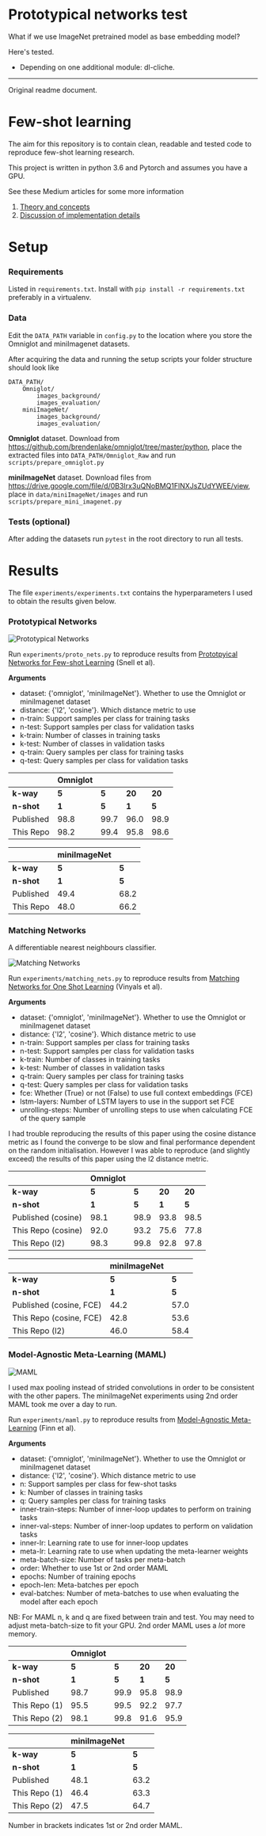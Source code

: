 # Prototypical networks test

What if we use ImageNet pretrained model as base embedding model?

Here's tested.

* Depending on one additional module: dl-cliche.

- - -
Original readme document.

# Few-shot learning

The aim for this repository is to contain clean, readable and tested
code to reproduce few-shot learning research.

This project is written in python 3.6 and Pytorch and assumes you have
a GPU.

See these Medium articles for some more information
1. [Theory and concepts](https://towardsdatascience.com/advances-in-few-shot-learning-a-guided-tour-36bc10a68b77)
2. [Discussion of implementation details](https://towardsdatascience.com/advances-in-few-shot-learning-reproducing-results-in-pytorch-aba70dee541d)

# Setup
### Requirements

Listed in `requirements.txt`. Install with `pip install -r
requirements.txt` preferably in a virtualenv.

### Data
Edit the `DATA_PATH` variable in `config.py` to the location where
you store the Omniglot and miniImagenet datasets.

After acquiring the
data and running the setup scripts your folder structure should look
like
```
DATA_PATH/
    Omniglot/
        images_background/
        images_evaluation/
    miniImageNet/
        images_background/
        images_evaluation/
```

**Omniglot** dataset. Download from https://github.com/brendenlake/omniglot/tree/master/python,
place the extracted files into `DATA_PATH/Omniglot_Raw` and run
`scripts/prepare_omniglot.py`

**miniImageNet** dataset. Download files from
https://drive.google.com/file/d/0B3Irx3uQNoBMQ1FlNXJsZUdYWEE/view,
place in `data/miniImageNet/images` and run `scripts/prepare_mini_imagenet.py`

### Tests (optional)

After adding the datasets run `pytest` in the root directory to run
all tests.

# Results

The file `experiments/experiments.txt` contains the hyperparameters I
used to obtain the results given below.

### Prototypical Networks

![Prototypical Networks](https://github.com/oscarknagg/few-shot/blob/master/assets/proto_nets_diagram.png)


Run `experiments/proto_nets.py` to reproduce results from [Prototpyical
Networks for Few-shot Learning](https://arxiv.org/pdf/1703.05175.pdf)
(Snell et al).

**Arguments**
- dataset: {'omniglot', 'miniImageNet'}. Whether to use the Omniglot
    or miniImagenet dataset
- distance: {'l2', 'cosine'}. Which distance metric to use
- n-train: Support samples per class for training tasks
- n-test: Support samples per class for validation tasks
- k-train: Number of classes in training tasks
- k-test: Number of classes in validation tasks
- q-train: Query samples per class for training tasks
- q-test: Query samples per class for validation tasks


|                  | Omniglot |     |      |      |
|------------------|----------|-----|------|------|
| **k-way**        | **5**    |**5**|**20**|**20**|
| **n-shot**       | **1**    |**5**|**1** |**5** |
| Published        | 98.8     |99.7 |96.0  |98.9  |
| This Repo        | 98.2     |99.4 |95.8  |98.6  |

|                  | miniImageNet|     |
|------------------|-------------|-----|
| **k-way**        | **5**       |**5**|
| **n-shot**       | **1**       |**5**|
| Published        | 49.4        |68.2 |
| This Repo        | 48.0        |66.2 |

### Matching Networks

A differentiable nearest neighbours classifier.

![Matching Networks](https://github.com/oscarknagg/few-shot/blob/master/assets/matching_nets_diagram.png)

Run `experiments/matching_nets.py` to reproduce results from [Matching
Networks for One Shot Learning](https://arxiv.org/pdf/1606.04080.pdf)
(Vinyals et al).

**Arguments**
- dataset: {'omniglot', 'miniImageNet'}. Whether to use the Omniglot
    or miniImagenet dataset
- distance: {'l2', 'cosine'}. Which distance metric to use
- n-train: Support samples per class for training tasks
- n-test: Support samples per class for validation tasks
- k-train: Number of classes in training tasks
- k-test: Number of classes in validation tasks
- q-train: Query samples per class for training tasks
- q-test: Query samples per class for validation tasks
- fce: Whether (True) or not (False) to use full context embeddings (FCE)
- lstm-layers: Number of LSTM layers to use in the support set
    FCE
- unrolling-steps: Number of unrolling steps to use when calculating FCE
    of the query sample

I had trouble reproducing the results of this paper using the cosine
distance metric as I found the converge to be slow and final performance
dependent on the random initialisation. However I was able to reproduce
(and slightly exceed) the results of this paper using the l2 distance
metric.

|                     | Omniglot|     |      |      |
|---------------------|---------|-----|------|------|
| **k-way**           | **5**   |**5**|**20**|**20**|
| **n-shot**          | **1**   |**5**|**1** |**5** |
| Published (cosine)  | 98.1    |98.9 |93.8  |98.5  |
| This Repo (cosine)  | 92.0    |93.2 |75.6  |77.8  |
| This Repo (l2)      | 98.3    |99.8 |92.8  |97.8   |

|                        | miniImageNet|     |
|------------------------|-------------|-----|
| **k-way**              | **5**       |**5**|
| **n-shot**             | **1**       |**5**|
| Published (cosine, FCE)| 44.2        |57.0 |
| This Repo (cosine, FCE)| 42.8        |53.6 |
| This Repo (l2)         | 46.0        |58.4 |

### Model-Agnostic Meta-Learning (MAML)

![MAML](https://github.com/oscarknagg/few-shot/blob/master/assets/maml_diagram.png)

I used max pooling instead of strided convolutions in order to be
consistent with the other papers. The miniImageNet experiments using
2nd order MAML took me over a day to run.

Run `experiments/maml.py` to reproduce results from [Model-Agnostic
Meta-Learning](https://arxiv.org/pdf/1703.03400.pdf)
(Finn et al).

**Arguments**
- dataset: {'omniglot', 'miniImageNet'}. Whether to use the Omniglot
    or miniImagenet dataset
- distance: {'l2', 'cosine'}. Which distance metric to use
- n: Support samples per class for few-shot tasks
- k: Number of classes in training tasks
- q: Query samples per class for training tasks
- inner-train-steps: Number of inner-loop updates to perform on training
    tasks
- inner-val-steps: Number of inner-loop updates to perform on validation
    tasks
- inner-lr: Learning rate to use for inner-loop updates
- meta-lr: Learning rate to use when updating the meta-learner weights
- meta-batch-size: Number of tasks per meta-batch
- order: Whether to use 1st or 2nd order MAML
- epochs: Number of training epochs
- epoch-len: Meta-batches per epoch
- eval-batches: Number of meta-batches to use when evaluating the model
    after each epoch


NB: For MAML n, k and q are fixed between train and test. You may need
to adjust meta-batch-size to fit your GPU. 2nd order MAML uses a _lot_
more memory.

|                  | Omniglot |     |      |      |
|------------------|----------|-----|------|------|
| **k-way**        | **5**    |**5**|**20**|**20**|
| **n-shot**       | **1**    |**5**|**1** |**5** |
| Published        | 98.7     |99.9 |95.8  |98.9  |
| This Repo (1)    | 95.5     |99.5 |92.2  |97.7  |
| This Repo (2)    | 98.1     |99.8 |91.6  |95.9  |

|                  | miniImageNet|     |
|------------------|-------------|-----|
| **k-way**        | **5**       |**5**|
| **n-shot**       | **1**       |**5**|
| Published        | 48.1        |63.2 |
| This Repo (1)    | 46.4        |63.3 |
| This Repo (2)    | 47.5        |64.7 |

Number in brackets indicates 1st or 2nd order MAML.